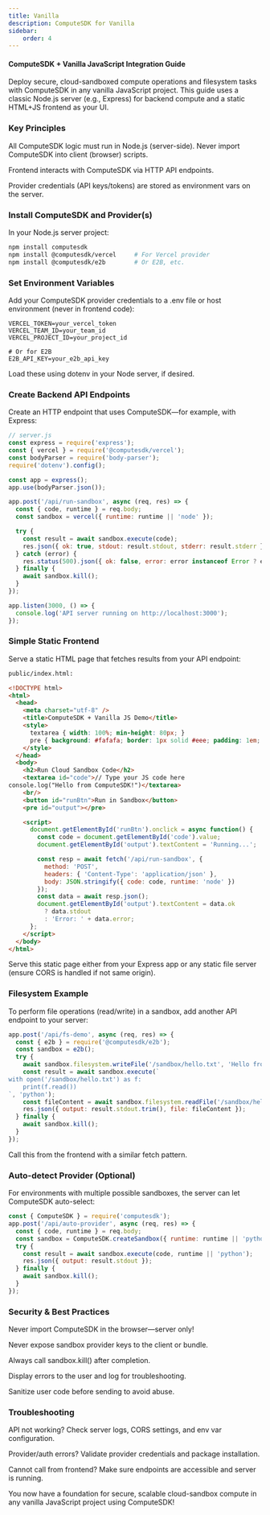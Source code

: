 ```yaml
---
title: Vanilla
description: ComputeSDK for Vanilla
sidebar:
    order: 4
---
```


#### ComputeSDK + Vanilla JavaScript Integration Guide
Deploy secure, cloud-sandboxed compute operations and filesystem tasks with ComputeSDK in any vanilla JavaScript project. This guide uses a classic Node.js server (e.g., Express) for backend compute and a static HTML+JS frontend as your UI.

### Key Principles
All ComputeSDK logic must run in Node.js (server-side). Never import ComputeSDK into client (browser) scripts.

Frontend interacts with ComputeSDK via HTTP API endpoints.

Provider credentials (API keys/tokens) are stored as environment vars on the server.

### Install ComputeSDK and Provider(s)
In your Node.js server project:

```bash
npm install computesdk
npm install @computesdk/vercel     # For Vercel provider
npm install @computesdk/e2b        # Or E2B, etc.
```
### Set Environment Variables
Add your ComputeSDK provider credentials to a .env file or host environment (never in frontend code):

```text
VERCEL_TOKEN=your_vercel_token
VERCEL_TEAM_ID=your_team_id
VERCEL_PROJECT_ID=your_project_id

# Or for E2B
E2B_API_KEY=your_e2b_api_key
```
Load these using dotenv in your Node server, if desired.

### Create Backend API Endpoints
Create an HTTP endpoint that uses ComputeSDK—for example, with Express:

```js
// server.js
const express = require('express');
const { vercel } = require('@computesdk/vercel');
const bodyParser = require('body-parser');
require('dotenv').config();

const app = express();
app.use(bodyParser.json());

app.post('/api/run-sandbox', async (req, res) => {
  const { code, runtime } = req.body;
  const sandbox = vercel({ runtime: runtime || 'node' });

  try {
    const result = await sandbox.execute(code);
    res.json({ ok: true, stdout: result.stdout, stderr: result.stderr });
  } catch (error) {
    res.status(500).json({ ok: false, error: error instanceof Error ? error.message : String(error) });
  } finally {
    await sandbox.kill();
  }
});

app.listen(3000, () => {
  console.log('API server running on http://localhost:3000');
});
```
### Simple Static Frontend
Serve a static HTML page that fetches results from your API endpoint:

```html
public/index.html:

<!DOCTYPE html>
<html>
  <head>
    <meta charset="utf-8" />
    <title>ComputeSDK + Vanilla JS Demo</title>
    <style>
      textarea { width: 100%; min-height: 80px; }
      pre { background: #fafafa; border: 1px solid #eee; padding: 1em; }
    </style>
  </head>
  <body>
    <h2>Run Cloud Sandbox Code</h2>
    <textarea id="code">// Type your JS code here
console.log("Hello from ComputeSDK!")</textarea>
    <br/>
    <button id="runBtn">Run in Sandbox</button>
    <pre id="output"></pre>

    <script>
      document.getElementById('runBtn').onclick = async function() {
        const code = document.getElementById('code').value;
        document.getElementById('output').textContent = 'Running...';

        const resp = await fetch('/api/run-sandbox', {
          method: 'POST',
          headers: { 'Content-Type': 'application/json' },
          body: JSON.stringify({ code: code, runtime: 'node' })
        });
        const data = await resp.json();
        document.getElementById('output').textContent = data.ok
          ? data.stdout
          : 'Error: ' + data.error;
      };
    </script>
  </body>
</html>
```
Serve this static page either from your Express app or any static file server (ensure CORS is handled if not same origin).

### Filesystem Example
To perform file operations (read/write) in a sandbox, add another API endpoint to your server:

```js
app.post('/api/fs-demo', async (req, res) => {
  const { e2b } = require('@computesdk/e2b');
  const sandbox = e2b();
  try {
    await sandbox.filesystem.writeFile('/sandbox/hello.txt', 'Hello from Vanilla JS + ComputeSDK!');
    const result = await sandbox.execute(`
with open('/sandbox/hello.txt') as f:
    print(f.read())
`, 'python');
    const fileContent = await sandbox.filesystem.readFile('/sandbox/hello.txt');
    res.json({ output: result.stdout.trim(), file: fileContent });
  } finally {
    await sandbox.kill();
  }
});
```
Call this from the frontend with a similar fetch pattern.

### Auto-detect Provider (Optional)
For environments with multiple possible sandboxes, the server can let ComputeSDK auto-select:

```js
const { ComputeSDK } = require('computesdk');
app.post('/api/auto-provider', async (req, res) => {
  const { code, runtime } = req.body;
  const sandbox = ComputeSDK.createSandbox({ runtime: runtime || 'python' });
  try {
    const result = await sandbox.execute(code, runtime || 'python');
    res.json({ output: result.stdout });
  } finally {
    await sandbox.kill();
  }
});
```
### Security & Best Practices
Never import ComputeSDK in the browser—server only!

Never expose sandbox provider keys to the client or bundle.

Always call sandbox.kill() after completion.

Display errors to the user and log for troubleshooting.

Sanitize user code before sending to avoid abuse.

### Troubleshooting
API not working? Check server logs, CORS settings, and env var configuration.

Provider/auth errors? Validate provider credentials and package installation.

Cannot call from frontend? Make sure endpoints are accessible and server is running.


You now have a foundation for secure, scalable cloud-sandbox compute in any vanilla JavaScript project using ComputeSDK!